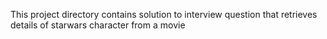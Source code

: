 This project directory contains solution to interview question that retrieves details of starwars character from a movie
